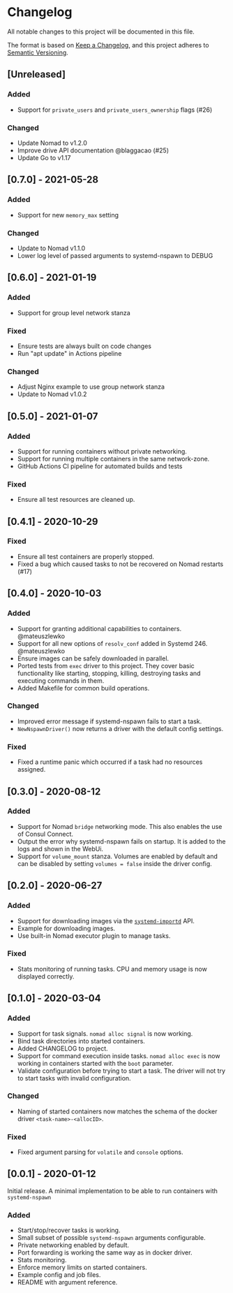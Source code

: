 # Changelog
All notable changes to this project will be documented in this file.

The format is based on [Keep a Changelog](https://keepachangelog.com/en/1.0.0/),
and this project adheres to [Semantic Versioning](https://semver.org/spec/v2.0.0.html).

## [Unreleased]
### Added
  - Support for `private_users` and `private_users_ownership` flags (#26)
### Changed
  - Update Nomad to v1.2.0
  - Improve drive API documentation @blaggacao (#25)
  - Update Go to v1.17
## [0.7.0] - 2021-05-28
### Added
  - Support for new `memory_max` setting
### Changed
  - Update to Nomad v1.1.0
  - Lower log level of passed arguments to systemd-nspawn to DEBUG

## [0.6.0] - 2021-01-19
### Added
  - Support for group level network stanza
### Fixed
  - Ensure tests are always built on code changes
  - Run "apt update" in Actions pipeline
### Changed
  - Adjust Nginx example to use group network stanza
  - Update to Nomad v1.0.2

## [0.5.0] - 2021-01-07
### Added
  - Support for running containers without private networking.
  - Support for running multiple containers in the same network-zone.
  - GitHub Actions CI pipeline for automated builds and tests
### Fixed
  - Ensure all test resources are cleaned up.

## [0.4.1] - 2020-10-29
### Fixed
  - Ensure all test containers are properly stopped.
  - Fixed a bug which caused tasks to not be recovered on Nomad restarts (#17)

## [0.4.0] - 2020-10-03
### Added
  - Support for granting additional capabilities to containers. @mateuszlewko
  - Support for all new options of `resolv_conf` added in Systemd 246. @mateuszlewko
  - Ensure images can be safely downloaded in parallel.
  - Ported tests from `exec` driver to this project. They cover basic
    functionality like starting, stopping, killing, destroying tasks and
    executing commands in them.
  - Added Makefile for common build operations.
### Changed
  - Improved error message if systemd-nspawn fails to start a task.
  - `NewNspawnDriver()` now returns a driver with the default config settings.
### Fixed
  - Fixed a runtime panic which occurred if a task had no resources assigned.

## [0.3.0] - 2020-08-12
### Added
  - Support for Nomad `bridge` networking mode. This also enables the use of
    Consul Connect.
  - Output the error why systemd-nspawn fails on startup. It is added to the
    logs and shown in the WebUi.
  - Support for `volume_mount` stanza. Volumes are enabled by default and can be
    disabled by setting `volumes = false` inside the driver config.

## [0.2.0] - 2020-06-27
### Added
  - Support for downloading images via the
    [`systemd-importd`](https://www.freedesktop.org/wiki/Software/systemd/importd/)
    API.
  - Example for downloading images.
  - Use built-in Nomad executor plugin to manage tasks.
### Fixed
  - Stats monitoring of running tasks. CPU and memory usage is now displayed
    correctly.

## [0.1.0] - 2020-03-04
### Added
  - Support for task signals. `nomad alloc signal` is now working.
  - Bind task directories into started containers.
  - Added CHANGELOG to project.
  - Support for command execution inside tasks. `nomad alloc exec` is now
    working in containers started with the `boot` parameter.
  - Validate configuration before trying to start a task. The driver will
    not try to start tasks with invalid configuration.
### Changed
  - Naming of started containers now matches the schema of the docker driver
    `<task-name>-<allocID>`.
### Fixed
  - Fixed argument parsing for `volatile` and `console` options.

## [0.0.1] - 2020-01-12
Initial release. A minimal implementation to be able to run containers with
`systemd-nspawn`

### Added
  - Start/stop/recover tasks is working.
  - Small subset of possible `systemd-nspawn` arguments configurable.
  - Private networking enabled by default.
  - Port forwarding is working the same way as in docker driver.
  - Stats monitoring.
  - Enforce memory limits on started containers.
  - Example config and job files.
  - README with argument reference.

